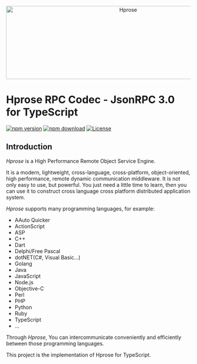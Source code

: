 <p align="center"><img src="https://hprose.com/banner.@2x.png" alt="Hprose" title="Hprose" width="650" height="200" /></p>

# Hprose RPC Codec - JsonRPC 3.0 for TypeScript

[![npm version](https://img.shields.io/npm/v/@hprose/rpc-codec-jsonrpc.svg)](https://www.npmjs.com/package/@hprose/rpc-codec-jsonrpc)
[![npm download](https://img.shields.io/npm/dm/@hprose/rpc-codec-jsonrpc.svg)](https://www.npmjs.com/package/@hprose/rpc-codec-jsonrpc)
[![License](https://img.shields.io/npm/l/@hprose/rpc-codec-jsonrpc.svg)](http://opensource.org/licenses/MIT)

## Introduction

*Hprose* is a High Performance Remote Object Service Engine.

It is a modern, lightweight, cross-language, cross-platform, object-oriented, high performance, remote dynamic communication middleware. It is not only easy to use, but powerful. You just need a little time to learn, then you can use it to construct cross language cross platform distributed application system.

*Hprose* supports many programming languages, for example:

* AAuto Quicker
* ActionScript
* ASP
* C++
* Dart
* Delphi/Free Pascal
* dotNET(C#, Visual Basic...)
* Golang
* Java
* JavaScript
* Node.js
* Objective-C
* Perl
* PHP
* Python
* Ruby
* TypeScript
* ...

Through *Hprose*, You can intercommunicate conveniently and efficiently between those programming languages.

This project is the implementation of Hprose for TypeScript.
